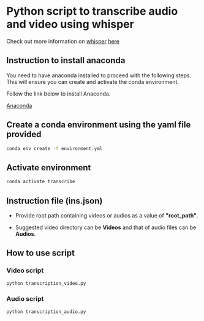 # Python script to transcribe audio and video using whisper

Check out more information on [whisper](https://github.com/openai/whisper) [here](https://github.com/openai/whisper)

## Instruction to install anaconda

You need to have anaconda installed to proceed with the following steps.
This will ensure you can create and activate the conda environment.

Follow the link below to install Anaconda.

[Anaconda](https://www.anaconda.com/download/)

## Create a conda environment using the yaml file provided

```bash
conda env create -f environment.yml
```

## Activate environment

```bash
conda activate transcribe
```

## Instruction file (ins.json)

- Provide root path containing videos or audios as a value of **"root_path"**.

- Suggested video directory can be **Videos** and that of audio files can be **Audios**.

## How to use script

### Video script

```bash
python transcription_video.py
```

### Audio script

```bash
python transcription_audio.py
```

